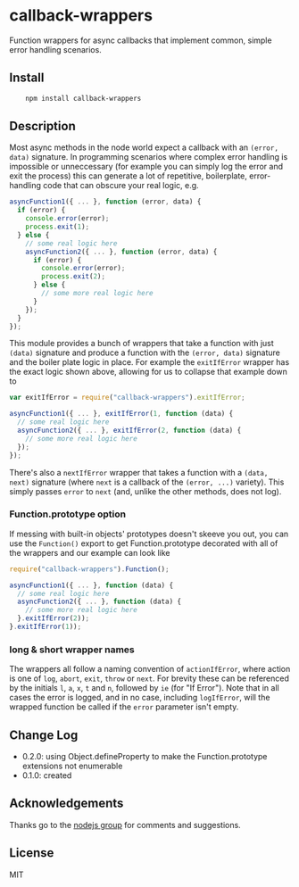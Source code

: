 # callback-wrappers

Function wrappers for async callbacks that implement common, simple error handling scenarios.

## Install

```bash
    npm install callback-wrappers
```

## Description

Most async methods in the node world expect a callback with an `(error, data)` signature.
In programming scenarios where complex error handling is impossible or unneccessary (for
example you can simply log the error and exit the process) this can generate a lot
of repetitive, boilerplate, error-handling code that can obscure your real logic, e.g.

```javascript
asyncFunction1({ ... }, function (error, data) {
  if (error) {
    console.error(error);
    process.exit(1);
  } else {
    // some real logic here
    asyncFunction2({ ... }, function (error, data) {
      if (error) {
        console.error(error);
        process.exit(2);
      } else {
        // some more real logic here
      }
    });
  }
});
```

This module provides a bunch of wrappers that take a function with just `(data)` signature
and produce a function with the `(error, data)` signature and the boiler plate logic in place.
For example the `exitIfError` wrapper has the exact logic shown above, allowing for us to 
collapse that example down to

```javascript
var exitIfError = require("callback-wrappers").exitIfError;

asyncFunction1({ ... }, exitIfError(1, function (data) {
  // some real logic here
  asyncFunction2({ ... }, exitIfError(2, function (data) {
    // some more real logic here
  });
});
```

There's also a `nextIfError` wrapper that takes a function with a `(data, next)`
signature (where `next` is a callback of the `(error, ...)` variety).  This simply
passes `error` to `next` (and, unlike the other methods, does not log).

### Function.prototype option

If messing with built-in objects' prototypes doesn't skeeve you out, you can use
the `Function()` export to get Function.prototype decorated with all of the wrappers
and our example can look like

```javascript
require("callback-wrappers").Function();

asyncFunction1({ ... }, function (data) {
  // some real logic here
  asyncFunction2({ ... }, function (data) {
    // some more real logic here
  }.exitIfError(2));
}.exitIfError(1));
```

### long & short wrapper names

The wrappers all follow a naming convention of `actionIfError`, where
action is one of `log`, `abort`, `exit`, `throw` or `next`.  For brevity these
can be referenced by the initials `l`, `a`, `x`, `t` and `n`, followed by `ie` 
(for "If Error").  Note that in all cases the error is logged, and in no case,
including `logIfError`, will the wrapped function be called if the 
`error` parameter isn't empty.

## Change Log

- 0.2.0: using Object.defineProperty to make the Function.prototype extensions not enumerable
- 0.1.0: created

## Acknowledgements

Thanks go to the [nodejs group](https://groups.google.com/forum/?fromgroups#!forum/nodejs) for comments and suggestions.

## License

MIT
